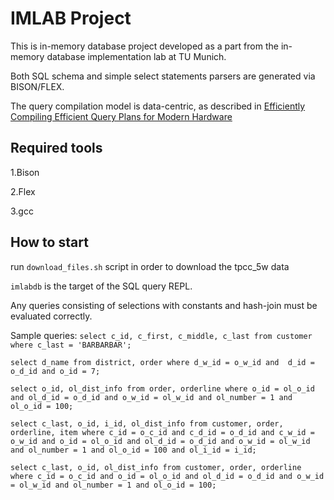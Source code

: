 # IMLAB Project

This is in-memory database project developed as a part from the in-memory database implementation lab at TU Munich.

Both SQL schema and simple select statements parsers are generated via BISON/FLEX.

The query compilation model is data-centric, as described in [Efficiently Compiling Efficient Query Plans for Modern Hardware](http://www.vldb.org/pvldb/vol4/p539-neumann.pdf)

## Required tools
  1.Bison
  
  2.Flex
  
  3.gcc


## How to start

run `download_files.sh` script in order to download the tpcc_5w data

`imlabdb` is the target of the SQL query REPL.

Any queries consisting of selections with constants and hash-join must be evaluated correctly.

Sample queries:
`select c_id, c_first, c_middle, c_last from customer where c_last = 'BARBARBAR';`

`select d_name from district, order where d_w_id = o_w_id and  d_id = o_d_id and o_id = 7;`

`select o_id, ol_dist_info from order, orderline where o_id = ol_o_id and ol_d_id = o_d_id and o_w_id = ol_w_id and ol_number = 1 and ol_o_id = 100;`

`select c_last, o_id, i_id, ol_dist_info from customer, order, orderline, item where c_id = o_c_id and c_d_id = o_d_id and c_w_id = o_w_id and o_id = ol_o_id and ol_d_id = o_d_id and o_w_id = ol_w_id and ol_number = 1 and ol_o_id = 100 and ol_i_id = i_id;`

`select c_last, o_id, ol_dist_info from customer, order, orderline where c_id = o_c_id and o_id = ol_o_id and ol_d_id = o_d_id and o_w_id = ol_w_id and ol_number = 1 and ol_o_id = 100;`
